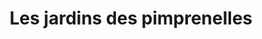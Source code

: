 ---
title: "Les jardins des pimprenelles"
url: /saint-genis-laval/les-jardins-des-pimprenelles/
shop: ferme
---